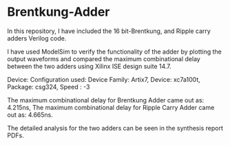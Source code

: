 # Brentkung-Adder

In this repository, I have included the 16 bit-Brentkung, and Ripple carry adders Verilog code. 

I have used ModelSim to verify the functionality of the adder by plotting the output waveforms and compared the maximum combinational delay between the two adders using Xilinx ISE design suite 14.7.

Device: Configuration used:
   Device Family: Artix7,
   Device: xc7a100t,
   Package: csg324,
   Speed : -3

The maximum combinational delay for Brentkung Adder came out as:  4.215ns,
The maximum combinational delay for Ripple Carry Adder came out as:  4.665ns.

The detailed analysis for the two adders can be seen in the synthesis report PDFs.

